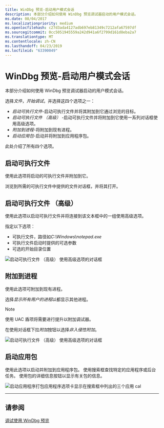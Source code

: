 ```yaml
---
title: WinDbg 预览-启动用户模式会话
description: 本部分介绍如何使用 WinDbg 预览调试器启动的用户模式会话。
ms.date: 08/04/2017
ms.localizationpriority: medium
ms.openlocfilehash: c27d3ada4127adb697eb81349c7212afa67597df
ms.sourcegitcommit: 0cc5051945559a242d941a6f2799d161d8eba2a7
ms.translationtype: MT
ms.contentlocale: zh-CN
ms.lasthandoff: 04/23/2019
ms.locfileid: "63390049"
---
```

# <a name="windbg-preview---start-a-user-mode-session"></a>WinDbg 预览-启动用户模式会话  

本部分介绍如何使用 WinDbg 预览调试器启动的用户模式会话。

选择*文件*，*开始调试*，并选择这四个选项之一：

- *启动可执行文件*-启动可执行文件并将其附加到它通过浏览的目标。
- *启动可执行文件 （高级）* -启动可执行文件并将附加到它使用一系列对话框使用高级选项。
- *附加到进程*-将附加到现有进程。
- *启动应用包*-启动并将附加到应用程序包。

此处介绍了所有四个选项。


## <a name="launch-executable"></a>启动可执行文件

使用此选项将启动的可执行文件并附加到它。

浏览到所需的可执行文件中提供的文件对话框，并将其打开。 


## <a name="launch-executable-advanced"></a>启动可执行文件 （高级）

使用此选项以启动可执行文件并将连接到该文本框中的一组使用高级选项。 

指定以下选项：
- 可执行文件，路径如*C:\Windows\notepad.exe*
- 可执行文件启动时提供的可选参数
- 可选的开始目录位置

![启动可执行文件 （高级） 使用高级选项的对话框](images/windbgx-launch-executable-advanced.png)


## <a name="attach-to-a-process"></a>附加到进程

使用此选项可附加到现有进程。

选择*显示所有用户的进程*以都显示其他进程。

> [!NOTE]
> 使用 UAC 盾项将需要进行提升以附加调试器。

在使用对话框下拉*附加*按钮以选择*非入侵性附加*。

![启动可执行文件 （高级） 使用高级选项的对话框](images/windbgx-attach-to-a-process.png)


## <a name="launch-app-package"></a>启动应用包

使用此选项以启动并附加到应用程序包。 使用搜索框查找特定的应用程序或后台任务。 使用包的详细信息按钮以显示有关包的信息。

![启动应用程序打包应用程序选项卡显示在搜索框中列出的三个应用 cal](images/windbgx-launch-app-package.png)


---

## <a name="see-also"></a>请参阅

[调试使用 WinDbg 预览](debugging-using-windbg-preview.md)






